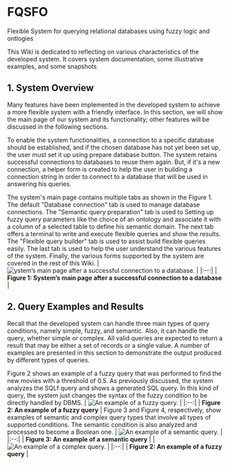 # FQSFO
Flexible System for querying relational databases using fuzzy logic and ontlogies

This Wiki is dedicated to reflecting on various characteristics of the developed system. It covers system documentation, some illustrative examples, and some snapshots
##  1. System Overview
Many features have been implemented in the developed system to achieve a more flexible system with a friendly interface. In this section, we will show the main page of our system and its functionality; other features will be discussed in the following sections.

To enable the system functionalities, a connection to a specific database should be established, and if the chosen database has not yet been set up, the user must set it up using prepare database button. The system retains successful connections to databases to reuse them again. But, if it's a new connection, a helper form is created to help the user in building a connection string in order to connect to a database that will be used in answering his queries.

The system's main page contains multiple tabs as shown in the Figure 1. The default "Database connection" tab is used to manage database connections. The "Semantic query preparation" tab is used to Setting up fuzzy query parameters like the choice of an ontology and associate it with a column of a selected table to define his semantic domain. The next tab offers a terminal to write and execute flexible queries and show the results. The "Flexible query builder" tab is used to assist build flexible queries easily. The last tab is used to help the user understand the various features of the system. Finally, the various forms supported by the system are covered in the rest of this Wiki.
| ![ystem’s main page after a successful connection to a database.](https://i.ibb.co/vB5Wtph/system-main-page.png) | 
|:--:| 
| **Figure 1: System’s main page after a successful connection to a database** |

##  2. Query Examples and Results
Recall that the developed system can handle three main types of query conditions, namely simple, fuzzy, and semantic. Also, it can handle the query, whether simple or complex. All valid queries are expected to return a result that may be either a set of records or a single value. A number of examples are presented in this section to demonstrate the output produced by different types of queries.


Figure 2 shows an example of a fuzzy query that was performed to find the new movies with a threshold of 0.5. As previously discussed, the system analyzes the SQLf query and shows a generated SQL  query. In this kind of query, the system just changes the syntax of the fuzzy condition to be directly handled by DBMS.
| ![An example of a fuzzy query.](https://i.ibb.co/kgYjzN7/fuzzy-query-example.png) | 
|:--:| 
| **Figure 2: An example of a fuzzy query** |
Figure 3 and Figure 4, respectively, show examples of semantic and complex query types that involve all types of supported conditions. The semantic condition is also analyzed and processed to become a Boolean one.
| ![An example of a semantic query.](https://i.ibb.co/CnQSRRL/semantic-query-example.png) |
|:--:| 
| **Figure 3: An example of a semantic query** |
| ![An example of a complex query.](https://i.ibb.co/bsBG9wW/complex-query-example.png) | 
|:--:| 
| **Figure 2: An example of a fuzzy query** |

